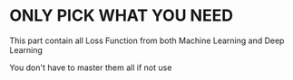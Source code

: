 <h1> ONLY PICK WHAT YOU NEED </h1>

This part contain all Loss Function from both Machine Learning and Deep Learning

You don't have to master them all if not use
